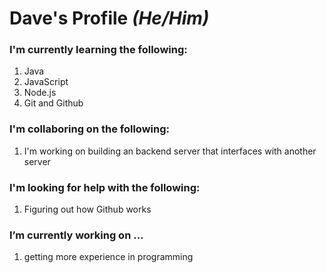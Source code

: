 # Dave's Profile *(He/Him)*

### I'm currently learning the following:
1. Java
2. JavaScript
3. Node.js
4. Git and Github

### I'm collaboring on the following:
1. I'm working on building an backend server that interfaces with another server

### I'm looking for help with the following:
1. Figuring out how Github works

### I’m currently working on ...
1. getting more experience in programming
